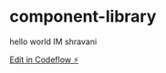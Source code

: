 # component-library
hello world
IM shravani

[Edit in Codeflow ⚡️](https://stackblitz.com/~/github.com/Shravani-16/component-library)
